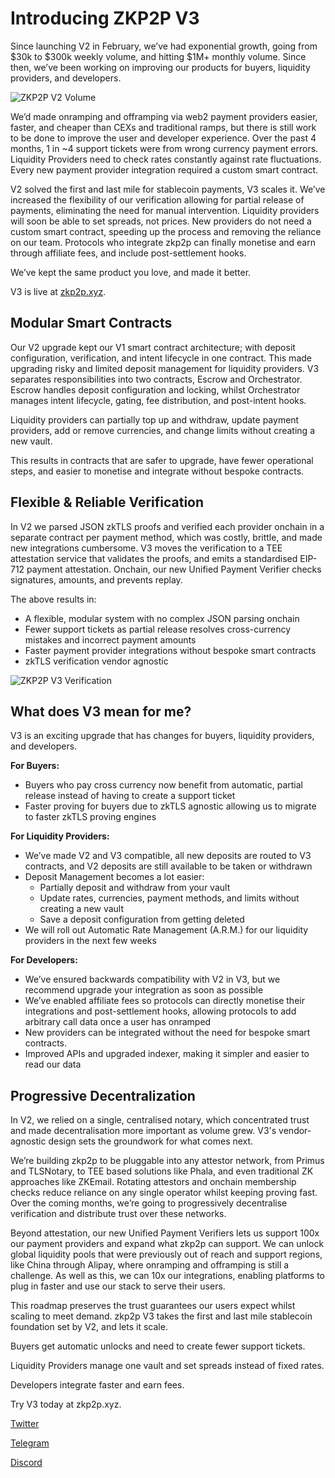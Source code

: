 # Introducing ZKP2P V3

Since launching V2 in February, we’ve had exponential growth, going from $30k to $300k weekly volume, and hitting $1M+ monthly volume. Since then, we’ve been working on improving our products for buyers, liquidity providers, and developers. 

![ZKP2P V2 Volume](/img/zkp2p-v3/volume.png)

We’d made onramping and offramping via web2 payment providers easier, faster, and cheaper than CEXs and traditional ramps, but there is still work to be done to improve the user and developer experience. Over the past 4 months, 1 in ~4 support tickets were from wrong currency payment errors. Liquidity Providers need to check rates constantly against rate fluctuations. Every new payment provider integration required a custom smart contract. 

V2 solved the first and last mile for stablecoin payments, V3 scales it. We’ve increased the flexibility of our verification allowing for partial release of payments, eliminating the need for manual intervention. Liquidity providers will soon be able to set spreads, not prices. New providers do not need a custom smart contract, speeding up the process and removing the reliance on our team. Protocols who integrate zkp2p can finally monetise and earn through affiliate fees, and include post-settlement hooks. 

We’ve kept the same product you love, and made it better. 

V3 is live at [zkp2p.xyz](https://zkp2p.xyz).

## Modular Smart Contracts

Our V2 upgrade kept our V1 smart contract architecture; with deposit configuration, verification, and intent lifecycle in one contract. This made upgrading risky and limited deposit management for liquidity providers. V3 separates responsibilities into two contracts, Escrow and Orchestrator. Escrow handles deposit configuration and locking, whilst Orchestrator manages intent lifecycle, gating, fee distribution, and post-intent hooks. 

Liquidity providers can partially top up and withdraw, update payment providers, add or remove currencies, and change limits without creating a new vault. 

This results in contracts that are safer to upgrade, have fewer operational steps, and easier to monetise and integrate without bespoke contracts. 

## Flexible & Reliable Verification

In V2 we parsed JSON zkTLS proofs and verified each provider onchain in a separate contract per payment method, which was costly, brittle, and made new integrations cumbersome. V3 moves the verification to a TEE attestation service that validates the proofs, and emits a standardised EIP-712 payment attestation. Onchain, our new Unified Payment Verifier checks signatures, amounts, and prevents replay. 

The above results in: 

- A flexible, modular system with no complex JSON parsing onchain
- Fewer support tickets as partial release resolves cross-currency mistakes and incorrect payment amounts
- Faster payment provider integrations without bespoke smart contracts
- zkTLS verification vendor agnostic

![ZKP2P V3 Verification](/img/zkp2p-v3/verification.png)

## What does V3 mean for me?

V3 is an exciting upgrade that has changes for buyers, liquidity providers, and developers. 

**For Buyers:**

- Buyers who pay cross currency now benefit from automatic, partial release instead of having to create a support ticket
- Faster proving for buyers due to zkTLS agnostic allowing us to migrate to faster zkTLS proving engines

**For Liquidity Providers:**

- We’ve made V2 and V3 compatible, all new deposits are routed to V3 contracts, and V2 deposits are still available to be taken or withdrawn
- Deposit Management becomes a lot easier:
    - Partially deposit and withdraw from your vault
    - Update rates, currencies, payment methods, and limits without creating a new vault
    - Save a deposit configuration from getting deleted
- We will roll out Automatic Rate Management (A.R.M.) for our liquidity providers in the next few weeks

**For Developers:**

- We’ve ensured backwards compatibility with V2 in V3, but we recommend upgrade your integration as soon as possible
- We’ve enabled affiliate fees so protocols can directly monetise their integrations and post-settlement hooks, allowing protocols to add arbitrary call data once a user has onramped
- New providers can be integrated without the need for bespoke smart contracts.
- Improved APIs and upgraded indexer, making it simpler and easier to read our data

## Progressive Decentralization

In V2, we relied on a single, centralised notary, which concentrated trust and made decentralisation more important as volume grew. V3's vendor-agnostic design sets the groundwork for what comes next.

We’re building zkp2p to be pluggable into any attestor network, from Primus and TLSNotary, to TEE based solutions like Phala, and even traditional ZK approaches like ZKEmail. Rotating attestors and onchain membership checks reduce reliance on any single operator whilst keeping proving fast. Over the coming months, we’re going to progressively decentralise verification and distribute trust over these networks. 

Beyond attestation, our new Unified Payment Verifiers lets us support 100x our payment providers and expand what zkp2p can support. We can unlock global liquidity pools that were previously out of reach and support regions, like China through Alipay, where onramping and offramping is still a challenge. As well as this, we can 10x our integrations, enabling platforms to plug in faster and use our stack to serve their users. 

This roadmap preserves the trust guarantees our users expect whilst scaling to meet demand. zkp2p V3 takes the first and last mile stablecoin foundation set by V2, and lets it scale. 

Buyers get automatic unlocks and need to create fewer support tickets. 

Liquidity Providers manage one vault and set spreads instead of fixed rates. 

Developers integrate faster and earn fees. 

Try V3 today at zkp2p.xyz.

[Twitter](http://www.x.com/zkp2p)

[Telegram](http://T.ME/zk_p2p)

[Discord](https://discord.gg/rzwe8jRpZJ)